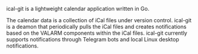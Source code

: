 ical-git is a lightweight calendar application written in Go. 

The calendar data is a collection of iCal files under version control. ical-git is a deamon that periodically pulls the iCal files and creates notifications based on the VALARM components within the iCal files. ical-git currently supports notifications through Telegram bots and local Linux desktop notifications.


